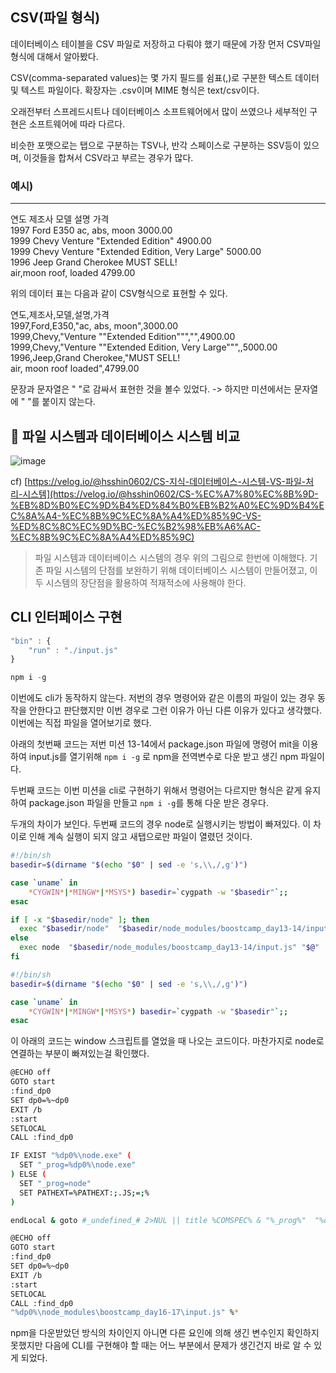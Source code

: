 ## **CSV(파일 형식)**

데이터베이스 테이블을 CSV 파일로 저장하고 다뤄야 했기 때문에 가장 먼저 CSV파일 형식에 대해서 알아봤다. 

CSV(comma-separated values)는 몇 가지 필드를 쉼표(,)로 구분한 텍스트 데이터 및 텍스트 파일이다. 확장자는 .csv이며 MIME 형식은 text/csv이다.

오래전부터 스프레드시트나 데이터베이스 소프트웨어에서 많이 쓰였으나 세부적인 구현은 소프트웨어에 따라 다르다.

비슷한 포맷으로는 탭으로 구분하는 TSV나, 반각 스페이스로 구분하는 SSV등이 있으며, 이것들을 합쳐서 CSV라고 부르는 경우가 많다.

### 예시)

---

연도	제조사	모델	설명	가격 <br/>
1997	Ford	E350	ac, abs, moon	3000.00 <br/>
1999	Chevy	Venture "Extended Edition"		4900.00 <br/>
1999	Chevy	Venture "Extended Edition, Very Large"		5000.00 <br/>
1996	Jeep	Grand Cherokee	MUST SELL! <br/>
air,moon roof, loaded	4799.00 <br/>

위의 데이터 표는 다음과 같이 CSV형식으로 표현할 수 있다.

연도,제조사,모델,설명,가격 <br/>
1997,Ford,E350,"ac, abs, moon",3000.00 <br/>
1999,Chevy,"Venture ""Extended Edition""","",4900.00 <br/>
1999,Chevy,"Venture ""Extended Edition, Very Large""",,5000.00 <br/>
1996,Jeep,Grand Cherokee,"MUST SELL! <br/>
air, moon roof loaded",4799.00 <br/>

문장과 문자열은 " "로 감싸서 표현한 것을 볼수 있었다.
-> 하지만 미션에서는 문자열에 " "를 붙이지 않는다.

## **📌 파일 시스템과 데이터베이스 시스템 비교**

![image](https://github.com/noxknow/Web_development_knowledge/assets/122594223/9d2a1521-c301-4952-927e-6874339b0203)

cf) [https://velog.io/@hsshin0602/CS-지식-데이터베이스-시스템-VS-파일-처리-시스템](https://velog.io/@hsshin0602/CS-%EC%A7%80%EC%8B%9D-%EB%8D%B0%EC%9D%B4%ED%84%B0%EB%B2%A0%EC%9D%B4%EC%8A%A4-%EC%8B%9C%EC%8A%A4%ED%85%9C-VS-%ED%8C%8C%EC%9D%BC-%EC%B2%98%EB%A6%AC-%EC%8B%9C%EC%8A%A4%ED%85%9C)

> 파일 시스템과 데이터베이스 시스템의 경우 위의 그림으로 한번에 이해했다. 기존 파일 시스템의 단점를 보완하기 위해 데이터베이스 시스템이 만들어졌고, 이 두 시스템의 장단점을 활용하여 적재적소에 사용해야 한다.
> 

## **CLI 인터페이스 구현**

```jsx
"bin" : {
    "run" : "./input.js"
}
```

```jsx
npm i -g 
```

이번에도 cli가 동작하지 않는다. 저번의 경우 명령어와 같은 이름의 파일이 있는 경우 동작을 안한다고 판단했지만 이번 경우로 그런 이유가 아닌 다른 이유가 있다고 생각했다. 이번에는 직접 파일을 열어보기로 했다. 

아래의 첫번째 코드는 저번 미션 13-14에서 package.json 파일에 명령어 mit을 이용하여 input.js를 열기위해 `npm i -g` 로 npm을 전역변수로 다운 받고 생긴 npm 파일이다. 

두번째 코드는 이번 미션을 cli로 구현하기 위해서 명령어는 다르지만 형식은 같게 유지하여 package.json 파일을 만들고 `npm i -g`를 통해 다운 받은 경우다. 

두개의 차이가 보인다. 두번째 코드의 경우 node로 실행시키는 방법이 빠져있다. 이 차이로 인해 계속 실행이 되지 않고 새탭으로만 파일이 열렸던 것이다.

```bash
#!/bin/sh
basedir=$(dirname "$(echo "$0" | sed -e 's,\\,/,g')")

case `uname` in
    *CYGWIN*|*MINGW*|*MSYS*) basedir=`cygpath -w "$basedir"`;;
esac

if [ -x "$basedir/node" ]; then
  exec "$basedir/node"  "$basedir/node_modules/boostcamp_day13-14/input.js" "$@"
else 
  exec node  "$basedir/node_modules/boostcamp_day13-14/input.js" "$@"
fi
```

```bash
#!/bin/sh
basedir=$(dirname "$(echo "$0" | sed -e 's,\\,/,g')")

case `uname` in
    *CYGWIN*|*MINGW*|*MSYS*) basedir=`cygpath -w "$basedir"`;;
esac
```

이 아래의 코드는 window 스크립트를 열었을 때 나오는 코드이다. 마찬가지로 node로 연결하는 부분이 빠져있는걸 확인했다. 

```bash
@ECHO off
GOTO start
:find_dp0
SET dp0=%~dp0
EXIT /b
:start
SETLOCAL
CALL :find_dp0

IF EXIST "%dp0%\node.exe" (
  SET "_prog=%dp0%\node.exe"
) ELSE (
  SET "_prog=node"
  SET PATHEXT=%PATHEXT:;.JS;=;%
)

endLocal & goto #_undefined_# 2>NUL || title %COMSPEC% & "%_prog%"  "%dp0%\node_modules\boostcamp_day13-14\input.js" %*
```

```bash
@ECHO off
GOTO start
:find_dp0
SET dp0=%~dp0
EXIT /b
:start
SETLOCAL
CALL :find_dp0
"%dp0%\node_modules\boostcamp_day16-17\input.js" %*
```

npm을 다운받았던 방식의 차이인지 아니면 다른 요인에 의해 생긴 변수인지 확인하지 못했지만 다음에 CLI를 구현해야 할 때는 어느 부분에서 문제가 생긴건지 바로 알 수 있게 되었다.
